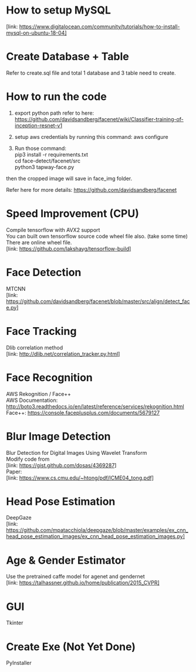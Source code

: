 # How to setup MySQL
[link: https://www.digitalocean.com/community/tutorials/how-to-install-mysql-on-ubuntu-18-04]

# Create Database + Table
Refer to create.sql file and total 1 database and 3 table need to create.

# How to run the code
1. export python path
refer to here:
https://github.com/davidsandberg/facenet/wiki/Classifier-training-of-inception-resnet-v1

2. setup aws credentials by running this command: aws configure

3. Run those command:  
pip3 install -r requirements.txt  
cd face-detect/facenet/src  
python3 tapway-face.py  

then the cropped image will save in face_img folder.

Refer here for more details:
https://github.com/davidsandberg/facenet

# Speed Improvement (CPU)
Compile tensorflow with AVX2 support  
You can built own tensorflow source code wheel file also. (take some time)  
There are online wheel file.  
[link: https://github.com/lakshayg/tensorflow-build]

# Face Detection
MTCNN  
[link: https://github.com/davidsandberg/facenet/blob/master/src/align/detect_face.py]

# Face Tracking
Dlib correlation method  
[link: http://dlib.net/correlation_tracker.py.html]

# Face Recognition
AWS Rekognition / Face++  
AWS Documentation: http://boto3.readthedocs.io/en/latest/reference/services/rekognition.html  
Face++: https://console.faceplusplus.com/documents/5679127  

# Blur Image Detection
Blur Detection for Digital Images Using Wavelet Transform  
Modify code from  
[link: https://gist.github.com/dosas/4369287]  
Paper:  
[link: https://www.cs.cmu.edu/~htong/pdf/ICME04_tong.pdf]  

# Head Pose Estimation
DeepGaze  
[link: https://github.com/mpatacchiola/deepgaze/blob/master/examples/ex_cnn_head_pose_estimation_images/ex_cnn_head_pose_estimation_images.py]  

# Age & Gender Estimator
Use the pretrained caffe model for agenet and gendernet  
[link: https://talhassner.github.io/home/publication/2015_CVPR]

# GUI
Tkinter  

# Create Exe (Not Yet Done)
PyInstaller

